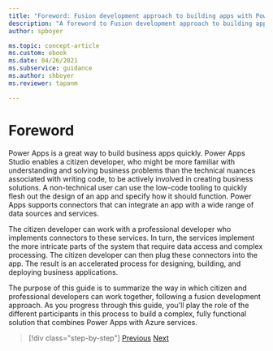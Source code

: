 ```yaml
---
title: "Foreword: Fusion development approach to building apps with Power Apps | Microsoft Docs"
description: "A foreword to Fusion development approach to building apps with Power Apps."
author: spboyer

ms.topic: concept-article
ms.custom: ebook
ms.date: 04/26/2021
ms.subservice: guidance
ms.author: shboyer
ms.reviewer: tapanm

---
```


# Foreword

Power Apps is a great way to build business apps quickly. Power Apps Studio enables a citizen developer, who might be more familiar with understanding and solving business problems than the technical nuances associated with writing code, to be actively involved in creating business solutions. A non-technical user can use the low-code tooling to quickly flesh out the design of an app and specify how it should function. Power Apps supports connectors that can integrate an app with a wide range of data sources and services.

The citizen developer can work with a professional developer who implements connectors to these services. In turn, the services implement the more intricate parts of the system that require data access and complex processing. The citizen developer can then plug these connectors into the app. The result is an accelerated process for designing, building, and deploying business applications.

The purpose of this guide is to summarize the way in which citizen and professional developers can work together, following a fusion development approach. As you progress through this guide, you'll play the role of the different participants in this process to build a complex, fully functional solution that combines Power Apps with Azure services.

> [!div class="step-by-step"]
> [Previous](index.md)
> [Next](prereqs-setup.md)
